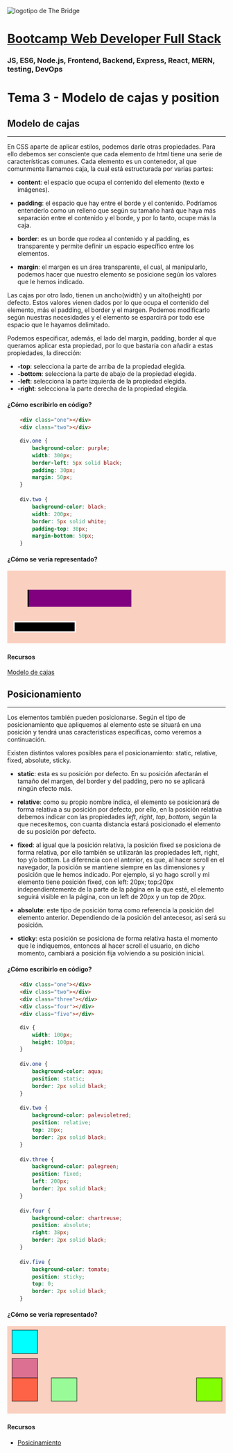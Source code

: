![logotipo de The Bridge](https://user-images.githubusercontent.com/27650532/77754601-e8365180-702b-11ea-8bed-5bc14a43f869.png "logotipo de The Bridge")

# [Bootcamp Web Developer Full Stack](https://www.thebridge.tech/bootcamps/bootcamp-fullstack-developer/)

### JS, ES6, Node.js, Frontend, Backend, Express, React, MERN, testing, DevOps

# **Tema 3** -  Modelo de cajas y position

## Modelo de cajas
***
En CSS aparte de aplicar estilos, podemos darle otras propiedades. Para ello debemos ser consciente que cada elemento de html tiene una serie de características comunes. Cada elemento es un contenedor, al que comunmente llamamos caja, la cual está estructurada por varias partes: 

- **content**: el espacio que ocupa el contenido del elemento (texto e imágenes).

- **padding**: el espacio que hay entre el borde y el contenido. Podríamos entenderlo como un relleno que según su tamaño hará que haya más separación entre el contenido y el borde, y por lo tanto, ocupe más la caja.

- **border**: es un borde que rodea al contenido y al padding, es transparente y permite definir un espacio específico entre los elementos. 

- **margin**: el margen es un área transparente, el cual, al manipularlo, podemos hacer que nuestro elemento se posicione según los valores que le hemos indicado. 

Las cajas por otro lado, tienen un ancho(width) y un alto(height) por defecto. Estos valores vienen dados por lo que ocupa el contenido del elemento, más el padding, el border y el margen. Podemos modificarlo según nuestras necesidades y el elemento se esparcirá por todo ese espacio que le hayamos delimitado. 

Podemos especificar, además, el lado del margin, padding, border al que queramos aplicar esta propiedad, por lo que bastaría con añadir a estas propiedades, la dirección:

- **-top**: selecciona la parte de arriba de la propiedad elegida.
- **-bottom**: selecciona la parte de abajo de la propiedad elegida.
- **-left**: selecciona la parte izquierda de la propiedad elegida.
- **-right**: selecciona la parte derecha de la propiedad elegida.

#### ¿Cómo escribirlo en código?

```html
    <div class="one"></div>
    <div class="two"></div>
```

```css
    div.one {
        background-color: purple;
        width: 300px;
        border-left: 5px solid black;
        padding: 30px;
        margin: 50px;
    }

    div.two {
        background-color: black;
        width: 200px;
        border: 5px solid white;
        padding-top: 30px;
        margin-bottom: 50px;
    }

```

#### ¿Cómo se vería representado?
![img](../../../assets/rampup/bloque02/clase3-ejemplo1.png)


#### Recursos

[Modelo de cajas](https://www.w3schools.com/css/css_boxmodel.asp)


## Posicionamiento
***
Los elementos también pueden posicionarse. Según el tipo de posicionamiento que apliquemos al elemento este se situará en una posición y tendrá unas características específicas, como veremos a continuación. 

Existen distintos valores posibles para el posicionamiento: static, relative, fixed, absolute, sticky.

- **static**: esta es su posición por defecto. En su posición afectarán el tamaño del margen, del border y del padding, pero no se aplicará ningún efecto más. 

- **relative**: como su propio nombre indica, el elemento se posicionará de forma relativa a su posición por defecto, por ello, en la posición relativa debemos indicar con las propiedades *left*, *right*, *top*, *bottom*, según la que necesitemos, con cuanta distancia estará posicionado el elemento de su posición por defecto.

- **fixed**: al igual que la posición relativa, la posición fixed se posiciona de forma relativa, por ello también se utilizarán las propiedades left, right, top y/o bottom. La diferencia con el anterior, es que, al hacer scroll en el navegador, la posición se mantiene siempre en las dimensiones y posición que le hemos indicado. Por ejemplo, si yo hago scroll y mi elemento tiene posición fixed, con left: 20px; top:20px independientemente de la parte de la página en la que esté, el elemento seguirá visible en la página, con un left de 20px y un top de 20px.

- **absolute**: este tipo de posición toma como referencia la posición del elemento anterior. Dependiendo de la posición del antecesor, así será su posición.

- **sticky**: esta posición se posiciona de forma relativa hasta el momento que le indiquemos, entonces al hacer scroll el usuario, en dicho momento, cambiará a posición fija volviendo a su posición inicial. 

#### ¿Cómo escribirlo en código?

```html
    <div class="one"></div>
    <div class="two"></div>
    <div class="three"></div>
    <div class="four"></div>
    <div class="five"></div>
```
```css
    div {
        width: 100px;
        height: 100px;
    }

    div.one {
        background-color: aqua;
        position: static;
        border: 2px solid black;
    }

    div.two {
        background-color: palevioletred;
        position: relative;
        top: 20px;
        border: 2px solid black;
    }

    div.three {
        background-color: palegreen;
        position: fixed;
        left: 200px;
        border: 2px solid black;
    }

    div.four {
        background-color: chartreuse;
        position: absolute;
        right: 38px;
        border: 2px solid black;
    }

    div.five {
        background-color: tomato;
        position: sticky;
        top: 0;
        border: 2px solid black;
    }

```

#### ¿Cómo se vería representado?
![img](../../../assets/rampup/bloque02/clase3-ejemplo2.png)

#### Recursos

- [Posicinamiento](https://www.w3schools.com/css/css_positioning.asp)

